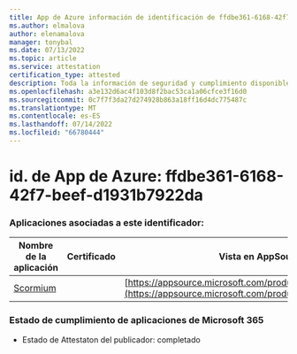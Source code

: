 ```yaml
---
title: App de Azure información de identificación de ffdbe361-6168-42f7-beef-d1931b7922da
ms.author: elmalova
author: elenamalova
manager: tonybal
ms.date: 07/13/2022
ms.topic: article
ms.service: attestation
certification_type: attested
description: Toda la información de seguridad y cumplimiento disponible para ffdbe361-6168-42f7-beef-d1931b7922da.
ms.openlocfilehash: a3e132d6ac4f103d8f2bac53ca1a06cfce3f16d0
ms.sourcegitcommit: 0c7f7f3da27d274928b863a18ff16d4dc775487c
ms.translationtype: MT
ms.contentlocale: es-ES
ms.lasthandoff: 07/14/2022
ms.locfileid: "66780444"
---
```

# <a name="azure-app-id-ffdbe361-6168-42f7-beef-d1931b7922da"></a>id. de App de Azure: ffdbe361-6168-42f7-beef-d1931b7922da


### <a name="apps-associated-with-this-id"></a>Aplicaciones asociadas a este identificador:
| **Nombre de la aplicación** | **Certificado** | **Vista en AppSource** |
|--------------|---------------|-----------------------|
| [Scormium](../forward/WA200004358.md) |  | [https://appsource.microsoft.com/product/office/WA200004358](https://appsource.microsoft.com/product/office/WA200004358) |

### <a name="microsoft-365-app-compliance-status"></a>Estado de cumplimiento de aplicaciones de Microsoft 365
- Estado de Attestaton del publicador: completado
